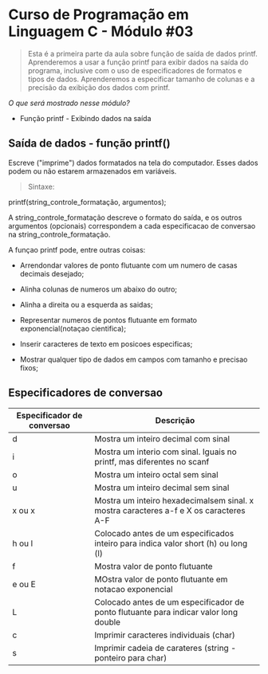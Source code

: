 # Curso de Programação em Linguagem C - Módulo #03

> Esta é a primeira parte da aula sobre função de saída de dados printf. Aprenderemos a usar a função printf para exibir dados na saída do programa, inclusive com o uso de especificadores de formatos e tipos de dados.
Aprenderemos a especificar tamanho de colunas e a precisão da exibição dos dados com printf.


_O que será mostrado nesse módulo?_

- Função printf - Exibindo dados na saída 

## Saída de dados - função printf()

Escreve ("imprime") dados formatados na tela do computador. Esses dados podem ou não estarem armazenados em variáveis.

> Sintaxe:

printf(string_controle_formatação, argumentos);

A string_controle_formatação descreve o formato do saída, e os outros argumentos (opcionais) correspondem a cada especificacao de conversao na string_controle_formatação.

A funçao printf pode, entre outras coisas:

- Arrendondar valores de ponto flutuante com um numero de casas decimais desejado;

- Alinha colunas de numeros um abaixo do outro;

- Alinha a direita ou a esquerda as saidas;

- Representar numeros de pontos flutuante em formato exponencial(notaçao cientifica);

- Inserir caracteres de texto em posicoes especificas;

- Mostrar qualquer tipo de dados em campos com tamanho e precisao fixos;

## Especificadores de conversao

| Especificador de conversao | Descrição                                                                             |
|----------------------------|---------------------------------------------------------------------------------------|
| d                          | Mostra um inteiro decimal com sinal                                                   |
| i                          | Mostra um interio com sinal. Iguais no printf, mas diferentes no scanf                |
| o                          | Mostra um inteiro octal sem sinal                                                     |
| u                          | Mostra um inteiro decimal sem sinal                                                   |
| x ou x                     | Mostra um inteiro hexadecimalsem sinal. x mostra caracteres a-f e X os caracteres A-F |
| h ou l                     | Colocado antes de um especificados inteiro para indica valor short (h) ou long (l)    |
| f                          | Mostra valor de ponto flutuante                                                       |
| e ou E                     | MOstra valor de ponto flutuante em notacao exponencial                                |
| L                          | Colocado antes de um especificador de ponto flutuante para indicar valor long double  |
| c                          | Imprimir caracteres individuais (char)                                                |
| s                          | Imprimir cadeia de carateres (string - ponteiro para char)                            |